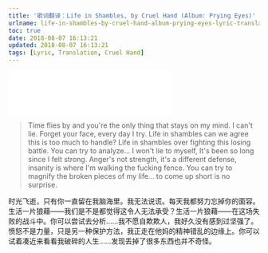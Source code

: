 ```yaml
---
title: '歌词翻译：Life in Shambles, by Cruel Hand (Album: Prying Eyes)'
urlname: life-in-shambles-by-cruel-hand-album-prying-eyes-lyric-translation
toc: true
date: 2018-08-07 16:13:21
updated: 2018-08-07 16:13:21
tags: [Lyric, Translation, Cruel Hand]
---
```


<iframe frameborder="no" border="0" marginwidth="0" marginheight="0" width=330 height=86 src="//music.163.com/outchain/player?type=2&id=27344431&auto=1&height=66"></iframe>

>Time flies by and you're the only thing that stays on my mind. I can't lie. Forget your face, every day I try. Life in shambles can we agree this is too much to handle? Life in shambles over fighting this losing battle. You can try to analyze... I won't lie to myself, It's been so long since I felt strong. Anger's not strength, it's a different defense, insanity is where I'm walking the fucking fence. You can try to magnify the broken pieces of my life... to come up short is no surprise.

时光飞逝，只有你一直留在我脑海里。我无法说谎。每天我都努力忘掉你的面容。生活一片狼藉——我们是不是都觉得这令人无法承受？生活一片狼藉——在这场失败的战斗中。你可以尝试去分析……我不愿自欺欺人，我好久没有感到过坚强了。愤怒不是力量，只是另一种保护方法，我正走在他妈的精神错乱的边缘上。你可以试着凑近来看看我破碎的人生……发现丢掉了很多东西也并不奇怪。

<!--
come up short大概是缺少很多东西的意思
-->

